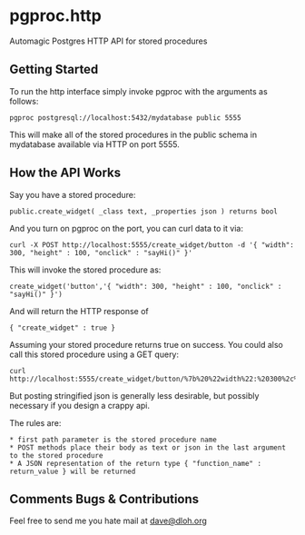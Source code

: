 pgproc.http
===========

Automagic Postgres HTTP API for stored procedures

Getting Started
---------------

To run the http interface simply invoke pgproc with the arguments as follows:

	pgproc postgresql://localhost:5432/mydatabase public 5555
        
This will make all of the stored procedures in the public schema in mydatabase available via HTTP on port 5555.


How the API Works
-----------------

Say you have a stored procedure:
		
	public.create_widget( _class text, _properties json ) returns bool

And you turn on pgproc on the port, you can curl data to it via:

	curl -X POST http://localhost:5555/create_widget/button -d '{ "width": 300, "height" : 100, "onclick" : "sayHi()" }'

This will invoke the stored procedure as:

	create_widget('button','{ "width": 300, "height" : 100, "onclick" : "sayHi()" }')

And will return the HTTP response of 

	{ "create_widget" : true }

Assuming your stored procedure returns true on success.  You could also call this stored procedure using a GET query:

	curl http://localhost:5555/create_widget/button/%7b%20%22width%22:%20300%2c%20%22height%22%20:%20100%2c%20%22onclick%22%20:%20%22sayHi%28%29%22%20%7d

But posting stringified json is generally less desirable, but possibly necessary if you design a crappy api.

The rules are:

	* first path parameter is the stored procedure name
	* POST methods place their body as text or json in the last argument to the stored procedure
	* A JSON representation of the return type { "function_name" : return_value } will be returned

Comments Bugs & Contributions
-----------------------------

Feel free to send me you hate mail at <dave@dloh.org>

